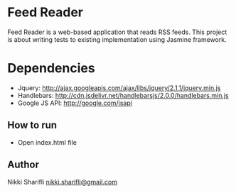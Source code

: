 # Feed Reader

Feed Reader is a web-based application that reads RSS feeds. This project is about writing tests to existing implementation using Jasmine framework.

# Dependencies
* Jquery: http://ajax.googleapis.com/ajax/libs/jquery/2.1.1/jquery.min.js
* Handlebars: http://cdn.jsdelivr.net/handlebarsjs/2.0.0/handlebars.min.js
* Google JS API: http://google.com/jsapi

## How to run

* Open index.html file

## Author

Nikki Sharifli
nikki.sharifli@gmail.com